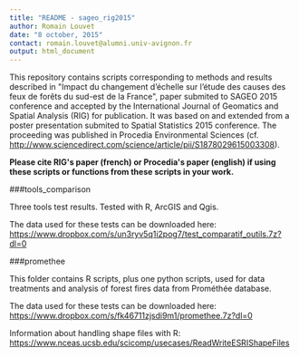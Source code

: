 ```yaml
---
title: "README - sageo_rig2015"
author: Romain Louvet
date: "8 october, 2015"
contact: romain.louvet@alumni.univ-avignon.fr
output: html_document
---
```


This repository contains scripts corresponding to methods and results described in "Impact du changement d’échelle sur l’étude des causes des feux de forêts du sud-est de la France", paper submited to SAGEO 2015 conference and accepted by the International Journal of Geomatics and Spatial Analysis (RIG) for publication. It was based on and extended from a poster presentation submited to Spatial Statistics 2015 conference. The proceeding was published in Procedia Environmental Sciences (cf. http://www.sciencedirect.com/science/article/pii/S1878029615003308).

**Please cite RIG's paper (french) or Procedia's paper (english) if using these scripts or functions from these scripts in your work.**

###tools_comparison

Three tools test results. Tested with R, ArcGIS and Qgis.

The data used for these tests can be downloaded here: https://www.dropbox.com/s/un3ryv5q1i2pog7/test_comparatif_outils.7z?dl=0

###promethee

This folder contains R scripts, plus one python scripts, used for data treatments and analysis of forest fires data from Prométhée database.

The data used for these tests can be downloaded here: https://www.dropbox.com/s/fk46711zjsdi9m1/promethee.7z?dl=0

Information about handling shape files with R:
https://www.nceas.ucsb.edu/scicomp/usecases/ReadWriteESRIShapeFiles
